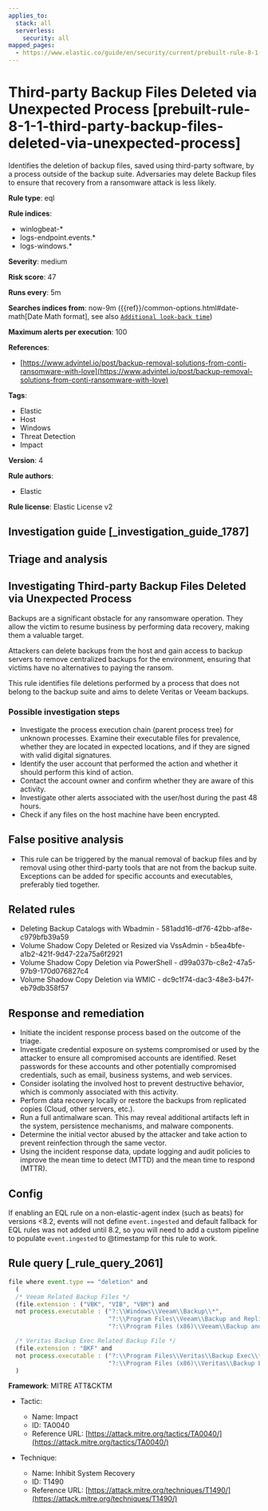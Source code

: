 ```yaml
---
applies_to:
  stack: all
  serverless:
    security: all
mapped_pages:
  - https://www.elastic.co/guide/en/security/current/prebuilt-rule-8-1-1-third-party-backup-files-deleted-via-unexpected-process.html
---
```


# Third-party Backup Files Deleted via Unexpected Process [prebuilt-rule-8-1-1-third-party-backup-files-deleted-via-unexpected-process]

Identifies the deletion of backup files, saved using third-party software, by a process outside of the backup suite. Adversaries may delete Backup files to ensure that recovery from a ransomware attack is less likely.

**Rule type**: eql

**Rule indices**:

* winlogbeat-*
* logs-endpoint.events.*
* logs-windows.*

**Severity**: medium

**Risk score**: 47

**Runs every**: 5m

**Searches indices from**: now-9m ({{ref}}/common-options.html#date-math[Date Math format], see also [`Additional look-back time`](docs-content://solutions/security/detect-and-alert/create-detection-rule.md#rule-schedule))

**Maximum alerts per execution**: 100

**References**:

* [https://www.advintel.io/post/backup-removal-solutions-from-conti-ransomware-with-love](https://www.advintel.io/post/backup-removal-solutions-from-conti-ransomware-with-love)

**Tags**:

* Elastic
* Host
* Windows
* Threat Detection
* Impact

**Version**: 4

**Rule authors**:

* Elastic

**Rule license**: Elastic License v2

## Investigation guide [_investigation_guide_1787]

## Triage and analysis

## Investigating Third-party Backup Files Deleted via Unexpected Process

Backups are a significant obstacle for any ransomware operation. They allow the victim to resume business by performing
data recovery, making them a valuable target.

Attackers can delete backups from the host and gain access to backup servers to remove centralized backups for the
environment, ensuring that victims have no alternatives to paying the ransom.

This rule identifies file deletions performed by a process that does not belong to the backup suite and aims to delete
Veritas or Veeam backups.

### Possible investigation steps

- Investigate the process execution chain (parent process tree) for unknown processes. Examine their executable files
for prevalence, whether they are located in expected locations, and if they are signed with valid digital signatures.
- Identify the user account that performed the action and whether it should perform this kind of action.
- Contact the account owner and confirm whether they are aware of this activity.
- Investigate other alerts associated with the user/host during the past 48 hours.
- Check if any files on the host machine have been encrypted.

## False positive analysis

- This rule can be triggered by the manual removal of backup files and by removal using other third-party tools that are
not from the backup suite. Exceptions can be added for specific accounts and executables, preferably tied together.

## Related rules

- Deleting Backup Catalogs with Wbadmin - 581add16-df76-42bb-af8e-c979bfb39a59
- Volume Shadow Copy Deleted or Resized via VssAdmin - b5ea4bfe-a1b2-421f-9d47-22a75a6f2921
- Volume Shadow Copy Deletion via PowerShell - d99a037b-c8e2-47a5-97b9-170d076827c4
- Volume Shadow Copy Deletion via WMIC - dc9c1f74-dac3-48e3-b47f-eb79db358f57

## Response and remediation

- Initiate the incident response process based on the outcome of the triage.
- Investigate credential exposure on systems compromised or used by the attacker to ensure all compromised accounts are
identified. Reset passwords for these accounts and other potentially compromised credentials, such as email, business
systems, and web services.
- Consider isolating the involved host to prevent destructive behavior, which is commonly associated with this activity.
- Perform data recovery locally or restore the backups from replicated copies (Cloud, other servers, etc.).
- Run a full antimalware scan. This may reveal additional artifacts left in the system, persistence mechanisms, and
malware components.
- Determine the initial vector abused by the attacker and take action to prevent reinfection through the same vector.
- Using the incident response data, update logging and audit policies to improve the mean time to detect (MTTD) and the
mean time to respond (MTTR).

## Config

If enabling an EQL rule on a non-elastic-agent index (such as beats) for versions <8.2, events will not define `event.ingested` and default fallback for EQL rules was not added until 8.2, so you will need to add a custom pipeline to populate `event.ingested` to @timestamp for this rule to work.

## Rule query [_rule_query_2061]

```js
file where event.type == "deletion" and
  (
  /* Veeam Related Backup Files */
  (file.extension : ("VBK", "VIB", "VBM") and
  not process.executable : ("?:\\Windows\\Veeam\\Backup\\*",
                            "?:\\Program Files\\Veeam\\Backup and Replication\\*",
                            "?:\\Program Files (x86)\\Veeam\\Backup and Replication\\*")) or

  /* Veritas Backup Exec Related Backup File */
  (file.extension : "BKF" and
  not process.executable : ("?:\\Program Files\\Veritas\\Backup Exec\\*",
                            "?:\\Program Files (x86)\\Veritas\\Backup Exec\\*"))
  )
```

**Framework**: MITRE ATT&CKTM

* Tactic:

    * Name: Impact
    * ID: TA0040
    * Reference URL: [https://attack.mitre.org/tactics/TA0040/](https://attack.mitre.org/tactics/TA0040/)

* Technique:

    * Name: Inhibit System Recovery
    * ID: T1490
    * Reference URL: [https://attack.mitre.org/techniques/T1490/](https://attack.mitre.org/techniques/T1490/)



